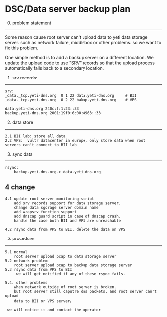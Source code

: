# DSC/Data server backup plan

0. problem statement
--------
Some reason cause root server can't upload data to yeti data storage server.
such as network failure, middlebox or other problems. so we want to fix this
problem. 

One simple method is to add a backup server on a different location. We update 
the upload code to use "SRV" records so that the upload process automatically 
falls back to a secondary location.
 
1. srv records:
---------
    srv:
    _data._tcp.yeti-dns.org  0 1 22 data.yeti-dns.org     # BII
    _data._tcp.yeti-dns.org  0 2 22 bakup.yeti-dns.org    # VPS

    data.yeti-dns.org 240c:f:1:23::33
    backup.yeti-dns.org 2001:19f0:6c00:8963::33

2. data store
---------
    2.1 BII lab: store all data
    2.2 VPS:  vultr datacenter in europe, only store data when root servers can't connect to BII lab
    
3. sync data
---------
    rsync:
        backup.yeti-dns.org-> data.yeti-dns.org

4 change
--------
    4.1 update root server monitoring script 
        add srv records support for data storage server.
        change data sgorage server domain name
        add wrapsrv function support
        add dnscap guard script in case of dnscap crash.
        handle the case both BII and VPS are unreachable

    4.2 rsync data from VPS to BII, delete the data on VPS
         
5. procedure
---------
    5.1 normal
        root server upload pcap to data storage server
    5.2 network problem
        root server upload pcap to backup data storage server
    5.3 rsync data from VPS to BII
         we will get notified if any of these rsync fails.
    
    5.4. other problems
        when network outside of root server is broken. 
        but root server still caputre dns packets, and root server can't upload
        data to BII or VPS server。
   
     we will notice it and contact the operator
   

